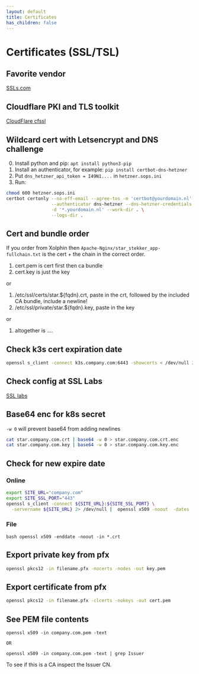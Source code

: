 ```yaml
---
layout: default
title: Certificates
has_children: false
---
```


# Certificates (SSL/TSL)

## Favorite vendor

[SSLs.com](https://ssls.sjv.io/vNzVeW)

## Cloudflare PKI and TLS toolkit

[CloudFlare cfssl](https://github.com/cloudflare/cfssl)

## Wildcard cert with Letsencrypt and DNS challenge

0. Install python and pip: `apt install python3-pip`
1. Install an authenticator, for example: `pip install certbot-dns-hetzner`
2. Put `dns_hetzner_api_token = I49N1....` in `hetzner.sops.ini`
3. Run:

```bash
chmod 600 hetzner.sops.ini
certbot certonly --no-eff-email --agree-tos -m 'certbot@yourdomain.nl' \
                 --authenticator dns-hetzner --dns-hetzner-credentials hetzner.sops.ini \
                 -d '*.yourdomain.nl' --work-dir . \
                 --logs-dir .
```

## Cert and bundle order

If you order from Xolphin then `Apache-Nginx/star_stekker_app-fullchain.txt` is the cert + the chain in the
correct order.

1. cert.pem is cert first then ca bundle
2. cert.key is just the key

or

1. /etc/ssl/certs/star.${fqdn}.crt, paste in the crt, followed by the included CA bundle, include a newline!
2. /etc/ssl/private/star.${fqdn}.key, paste in the key

or

1. altogether is ....

## Check k3s cert expiration date

```bash
openssl s_client -connect k3s.company.com:6443 -showcerts < /dev/null 2>&1 | openssl x509 -noout -enddate
```

## Check config at SSL Labs

[SSL labs](https://ssllabs.com/ssltest/analyze.html)

## Base64 enc for k8s secret

`-w 0` will prevent base64 from adding newlines

```bash
cat star.company.com.crt | base64 -w 0 > star.company.com.crt.enc
cat star.company.com.key | base64 -w 0 > star.company.com.key.enc
```

## Check for new expire date

### Online

```bash
export SITE_URL="company.com"
export SITE_SSL_PORT="443"
openssl s_client -connect ${SITE_URL}:${SITE_SSL_PORT} \
  -servername ${SITE_URL} 2> /dev/null |  openssl x509 -noout  -dates
```

### File

```bash openssl x509 -enddate -noout -in *.crt```

## Export private key from pfx

```bash
openssl pkcs12 -in filename.pfx -nocerts -nodes -out key.pem
```

## Export certificate from pfx

```bash
openssl pkcs12 -in filename.pfx -clcerts -nokeys -out cert.pem
```

## See PEM file contents

```bah
openssl x509 -in company.com.pem -text

OR

openssl x509 -in company.com.pem -text | grep Issuer
```

To see if this is a CA inspect the Issuer CN.
